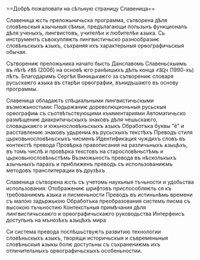 ==Добрѣ пожаловати на сѣтьную страницу Славеница==

Славеница ѥсть преложьничьска программа, сътворена дѣля словѣньскыя ѧзычьныя сѣмьи, предълагающи пользьнъ функционалъ дѣля ученыхъ, лингвистовъ, учителѣи и любителѣи ѧзыка. Сь инструментъ съвокупляѥть лингвистичьско разнообразиѥ словѣньскыхъ ѧзыкъ, съхраняя ихъ характерьныя орѳографичьскыя обычая.

Сътворениѥ преложьника начато бысть Данславомь Славеньскыимь въ лѣтѣ ҂в҃s҃ (2006) на основѣ ѥго ранѣишихъ дѣлъ конца ҂а҃ц҃ч (1990-хъ) лѣтъ. Благодаримъ Сергѣя Виницькаѥго за сътворениѥ словаря русьскаѥго ѧзыка въ старѣи орѳографии, вънидъшаѥго въ основу программы.


Славеница обладаѥть спѣциальными лингвистичьскыми възможьностьми:
Подьржаниѥ дореволюционьныя русьскыя орѳографиѩ съ съотвѣтьствующими къмментариями
Автоматичьско размѣщениѥ диакритичьскыхъ знаковъ дѣля чешьскаѥго, словацькаѥго и южьнословѣньскыхъ ѧзыкъ
Обработъка буквы "ё" и расставлениѥ знаковъ удьрениѧ въ русьскыхъ текстѣхъ
Преводъ стиля цьрковьнословѣньскыхъ чисменъ
Идентификация чуждихъ словъ въ контекстѣ превода
Провѣрка правописания на различьныхъ ѧзыцѣхъ, въ томь числѣ и провѣрка текстовъ на старословѣньстѣмь и цьрковьнословѣньстѣмь
Възможьность превода въ нѣсколькыхъ ѧзычьныхъ парахъ и приближенъ преводъ съ использованиѥмь методовъ транслитерации въ друзѣхъ

Славеница сътворена ѥсть съ учетомь наукьныя тъчьности и удобьства использования:
Отображениѥ шрифтовъ приспособляѥть ся къ требованиѥмъ ѧзыка и писменьности
Преводъ въ истиньнѣмь времени съ малою задьржькою
Обработъка преобразования системъ писма съ высокою тъчьностию
Контекстьныя примѣчания дѣля лингвистичьскаѥго и орѳографичьскаѥго руководьства
Интерфеисъ доступьнъ на мънозѣхъ ѧзыцѣхъ мира

Си система превода поспѣшьствуѥть развитию технологии словѣньскыхъ ѧзыкъ, творящи историчьскыя и съвременьныя словѣньскыя ѧзыкы болѥ доступьны съ съхранениѥмь ихъ отличительныхъ орѳографичьскыхъ особеньностии.
